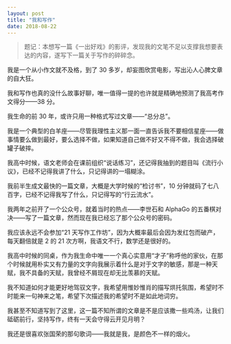 ```yaml
---
layout: post
title: "我和写作"
date: 2018-08-22
---
```


> 题记：本想写一篇《一出好戏》的影评，发现我的文笔不足以支撑我想要表达的内容，遂写下一篇关于写作的碎碎念。

我是一个从小作文就不及格，到了 30 多岁，却妄图欣赏电影，写出沁人心脾文章的自大狂。

我和写作也真的没什么故事好聊，唯一值得一提的也许就是精确地预测了我高考作文得分——38 分。

我生命的前 30 年，或许只用一种格式写过文章——“总分总”。

我是一个典型的白羊座——尽管我理性主义那一面一直告诉我不要相信星座——做事情要么做到最好，要么选择不做，如果知道自己做不好又不得不做，我会选择破罐子破摔。

我高中时候，语文老师会在课前组织“说话练习”，还记得我抽到的题目叫《流行小议》，已经不记得我讲了什么，只记得讲的一塌糊涂。

我前半生成文最快的一篇文章，大概是大学时候的“检讨书”，10 分钟就码了七八百字，已经不记得我写了什么，只记得写的“行云流水”。

我两年之前开了一个公众号，就着当时的热点——李世石和 AlphaGo 的五番棋对决——写了一篇文章，然而现在我已经忘了那个公众号的密码。

我应该永远不会参加“21 天写作工作坊”，因为大概率最后会因为发红包而破产，每天翻倍就是 2 的 21 次方啊，我语文不行，数学还是很好的。

我高中时候的同桌，作为我生命中唯一一个真心实意用“才子”称呼他的家伙，在那个时候就用朴实又有力量的文字向我展示着什么是对于文字的敏感，那是一种天赋，我不具备的天赋，我曾经不屑现在却无比羡慕的天赋。

我不知道如何才能更好地驾驭文字，我希望用惟妙惟肖的描写烘托氛围，希望时不时能来一句神来之笔，希望下次描述我的希望时不是如此地词穷。

我甚至不知道写到了这里，这一篇不知所谓的文章是不是应该撒一些鸡汤，让我们砥砺前行，坚持写作，终有一天会守得云开见月明？

我还是很喜欢张国荣的那句歌词——我就是我，是颜色不一样的烟火。
